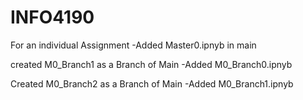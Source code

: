# INFO4190
For an individual Assignment
-Added Master0.ipnyb in main

created M0_Branch1 as a Branch of Main
-Added M0_Branch0.ipnyb

Created M0_Branch2 as a Branch of Main
-Added M0_Branch1.ipnyb

